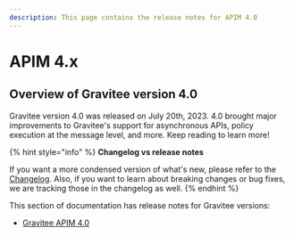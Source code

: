 ```yaml
---
description: This page contains the release notes for APIM 4.0
---
```


# APIM 4.x

## Overview of Gravitee version 4.0

Gravitee version 4.0 was released on July 20th, 2023. 4.0 brought major improvements to Gravitee's support for asynchronous APIs, policy execution at the message level, and more. Keep reading to learn more!

{% hint style="info" %}
**Changelog vs release notes**

If you want a more condensed version of what's new, please refer to the [Changelog](../../changelogs/apim-4.0.x-changelog.md). Also, if you want to learn about breaking changes or bug fixes, we are tracking those in the changelog as well.
{% endhint %}

This section of documentation has release notes for Gravitee versions:

* [Gravitee APIM 4.0](apim-4.0.md)
